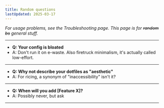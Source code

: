 ```yaml
---
title: Random questions
lastUpdated: 2025-03-17
---
```


_For usage problems, see the Troubleshooting page. This page is for ~~random bs~~ general stuff._

---
- **Q: Your config is bloated**
- A: Don't run it on e-waste. Also firetruck minimalism, it's actually called low-effort.
---
- **Q: Why not describe your dotfiles as "aesthetic"**
- A: For ricing, a synonym of "inaccessibility" isn't it?
---
- **Q: When will you add [Feature X]?**
- A: Possibly never, but ask
---

